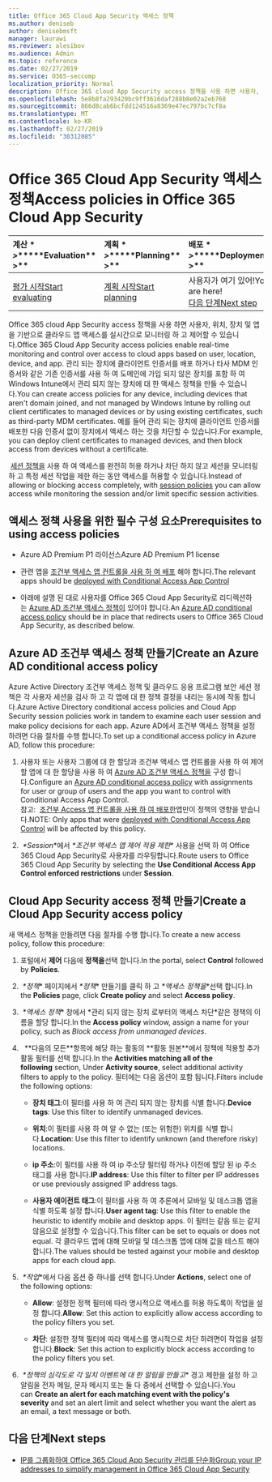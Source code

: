 ```yaml
---
title: Office 365 Cloud App Security 액세스 정책
ms.author: deniseb
author: denisebmsft
manager: laurawi
ms.reviewer: alesibov
ms.audience: Admin
ms.topic: reference
ms.date: 02/27/2019
ms.service: O365-seccomp
localization_priority: Normal
description: Office 365 cloud App Security access 정책을 사용 하면 사용자, 위치, 장치 및 앱을 기반으로 클라우드 앱 액세스를 실시간으로 모니터링 하 고 제어할 수 있습니다. 관리 되는 장치에 클라이언트 인증서를 배포 하거나 타사 MDM 인증서와 같은 기존 인증서를 사용 하 여 도메인에 가입 되지 않은 장치를 포함 하 여 Windows Intune에서 관리 되지 않는 장치에 대 한 액세스 정책을 만들 수 있습니다. 예를 들어 관리 되는 장치에 클라이언트 인증서를 배포한 다음 인증서 없이 장치에서 액세스 하는 것을 차단할 수 있습니다.
ms.openlocfilehash: 5e8b8fa293420bc9ff3616daf288b8e02a2eb768
ms.sourcegitcommit: 866d8cab6bcfdd124516a8369e47ec797bc7cf8a
ms.translationtype: MT
ms.contentlocale: ko-KR
ms.lasthandoff: 02/27/2019
ms.locfileid: "30312085"
---
```

# <a name="access-policies-in-office-365-cloud-app-security"></a><span data-ttu-id="1a0da-105">Office 365 Cloud App Security 액세스 정책</span><span class="sxs-lookup"><span data-stu-id="1a0da-105">Access policies in Office 365 Cloud App Security</span></span>

|<span data-ttu-id="1a0da-106">계산 \* *\>*\*</span><span class="sxs-lookup"><span data-stu-id="1a0da-106">\*\*\*\*Evaluation\*\* \>\*\*</span></span>|<span data-ttu-id="1a0da-107">계획 \* *\>*\*</span><span class="sxs-lookup"><span data-stu-id="1a0da-107">\*\*\*\*Planning\*\* \>\*\*</span></span>|<span data-ttu-id="1a0da-108">배포 \* *\>*\*</span><span class="sxs-lookup"><span data-stu-id="1a0da-108">\*\*\*\*Deployment\*\* \>\*\*</span></span>|<span data-ttu-id="1a0da-109">사용률 \* \* \* \*</span><span class="sxs-lookup"><span data-stu-id="1a0da-109">\*\*\*\*Utilization\*\*\*\*</span></span>|
|:-----|:-----|:-----|:-----|
|[<span data-ttu-id="1a0da-110">평가 시작</span><span class="sxs-lookup"><span data-stu-id="1a0da-110">Start evaluating</span></span>](office-365-cas-overview.md) <br/> |[<span data-ttu-id="1a0da-111">계획 시작</span><span class="sxs-lookup"><span data-stu-id="1a0da-111">Start planning</span></span>](get-ready-for-office-365-cas.md) <br/> |<span data-ttu-id="1a0da-112">사용자가 여기 있어!</span><span class="sxs-lookup"><span data-stu-id="1a0da-112">You are here!</span></span>  <br/> [<span data-ttu-id="1a0da-113">다음 단계</span><span class="sxs-lookup"><span data-stu-id="1a0da-113">Next step</span></span>](group-your-ip-addresses-in-ocas.md) <br/> |[<span data-ttu-id="1a0da-114">활용 시작</span><span class="sxs-lookup"><span data-stu-id="1a0da-114">Start utilizing</span></span>](utilization-activities-for-ocas.md) <br/> |

<span data-ttu-id="1a0da-115">Office 365 cloud App Security access 정책을 사용 하면 사용자, 위치, 장치 및 앱을 기반으로 클라우드 앱 액세스를 실시간으로 모니터링 하 고 제어할 수 있습니다.</span><span class="sxs-lookup"><span data-stu-id="1a0da-115">Office 365 Cloud App Security access policies enable real-time monitoring and control over access to cloud apps based on user, location, device, and app.</span></span> <span data-ttu-id="1a0da-116">관리 되는 장치에 클라이언트 인증서를 배포 하거나 타사 MDM 인증서와 같은 기존 인증서를 사용 하 여 도메인에 가입 되지 않은 장치를 포함 하 여 Windows Intune에서 관리 되지 않는 장치에 대 한 액세스 정책을 만들 수 있습니다.</span><span class="sxs-lookup"><span data-stu-id="1a0da-116">You can create access policies for any device, including devices that aren't domain joined, and not managed by Windows Intune by rolling out client certificates to managed devices or by using existing certificates, such as third-party MDM certificates.</span></span> <span data-ttu-id="1a0da-117">예를 들어 관리 되는 장치에 클라이언트 인증서를 배포한 다음 인증서 없이 장치에서 액세스 하는 것을 차단할 수 있습니다.</span><span class="sxs-lookup"><span data-stu-id="1a0da-117">For example, you can deploy client certificates to managed devices, and then block access from devices without a certificate.</span></span>

<span data-ttu-id="1a0da-118"> [세션 정책을](ocas-session-policies.md) 사용 하 여 액세스를 완전히 허용 하거나 차단 하지 않고 세션을 모니터링 하 고 특정 세션 작업을 제한 하는 동안 액세스를 허용할 수 있습니다.</span><span class="sxs-lookup"><span data-stu-id="1a0da-118">Instead of allowing or blocking access completely, with [session policies](ocas-session-policies.md) you can allow access while monitoring the session and/or limit specific session activities.</span></span>

## <a name="prerequisites-to-using-access-policies"></a><span data-ttu-id="1a0da-119">액세스 정책 사용을 위한 필수 구성 요소</span><span class="sxs-lookup"><span data-stu-id="1a0da-119">Prerequisites to using access policies</span></span>

- <span data-ttu-id="1a0da-120">Azure AD Premium P1 라이선스</span><span class="sxs-lookup"><span data-stu-id="1a0da-120">Azure AD Premium P1 license</span></span>

- <span data-ttu-id="1a0da-121">관련 앱을 [조건부 액세스 앱 컨트롤을 사용 하 여 배포](https://docs.microsoft.com/en-us/cloud-app-security/proxy-deployment-aad) 해야 합니다.</span><span class="sxs-lookup"><span data-stu-id="1a0da-121">The relevant apps should be [deployed with Conditional Access App Control](https://docs.microsoft.com/en-us/cloud-app-security/proxy-deployment-aad)</span></span>

- <span data-ttu-id="1a0da-122">아래에 설명 된 대로 사용자를 Office 365 Cloud App Security로 리디렉션하는 [Azure AD 조건부 액세스 정책이](https://docs.microsoft.com/azure/active-directory/active-directory-conditional-access-azure-portal) 있어야 합니다.</span><span class="sxs-lookup"><span data-stu-id="1a0da-122">An [Azure AD conditional access policy](https://docs.microsoft.com/azure/active-directory/active-directory-conditional-access-azure-portal) should be in place that redirects users to Office 365 Cloud App Security, as described below.</span></span>

## <a name="create-an-azure-ad-conditional-access-policy"></a><span data-ttu-id="1a0da-123">Azure AD 조건부 액세스 정책 만들기</span><span class="sxs-lookup"><span data-stu-id="1a0da-123">Create an Azure AD conditional access policy</span></span>

<span data-ttu-id="1a0da-124">Azure Active Directory 조건부 액세스 정책 및 클라우드 응용 프로그램 보안 세션 정책은 각 사용자 세션을 검사 하 고 각 앱에 대 한 정책 결정을 내리는 동시에 작동 합니다.</span><span class="sxs-lookup"><span data-stu-id="1a0da-124">Azure Active Directory conditional access policies and Cloud App Security session policies work in tandem to examine each user session and make policy decisions for each app.</span></span> <span data-ttu-id="1a0da-125">Azure AD에서 조건부 액세스 정책을 설정 하려면 다음 절차를 수행 합니다.</span><span class="sxs-lookup"><span data-stu-id="1a0da-125">To set up a conditional access policy in Azure AD, follow this procedure:</span></span>

1. <span data-ttu-id="1a0da-126">사용자 또는 사용자 그룹에 대 한 할당과 조건부 액세스 앱 컨트롤을 사용 하 여 제어할 앱에 대 한 할당을 사용 하 여 [Azure AD 조건부 액세스 정책을](https://docs.microsoft.com/azure/active-directory/active-directory-conditional-access-azure-portal) 구성 합니다.</span><span class="sxs-lookup"><span data-stu-id="1a0da-126">Configure an [Azure AD conditional access policy](https://docs.microsoft.com/azure/active-directory/active-directory-conditional-access-azure-portal) with assignments for user or group of users and the app you want to control with Conditional Access App Control.</span></span><br><span data-ttu-id="1a0da-127">참고:  [조건부 Access 앱 컨트롤을 사용 하 여 배포한](https://docs.microsoft.com/cloud-app-security/proxy-deployment-aad)앱만이 정책의 영향을 받습니다.</span><span class="sxs-lookup"><span data-stu-id="1a0da-127">NOTE: Only apps that were [deployed with Conditional Access App Control](https://docs.microsoft.com/cloud-app-security/proxy-deployment-aad) will be affected by this policy.</span></span>

2. <span data-ttu-id="1a0da-128"> *\*Session*\*에서 *\*조건부 액세스 앱 제어 적용 제한** 사용을 선택 하 여 Office 365 Cloud App Security로 사용자를 라우팅합니다.</span><span class="sxs-lookup"><span data-stu-id="1a0da-128">Route users to Office 365 Cloud App Security by selecting the **Use Conditional Access App Control enforced restrictions** under **Session**.</span></span>

## <a name="create-a-cloud-app-security-access-policy"></a><span data-ttu-id="1a0da-129">Cloud App Security access 정책 만들기</span><span class="sxs-lookup"><span data-stu-id="1a0da-129">Create a Cloud App Security access policy</span></span>

<span data-ttu-id="1a0da-130">새 액세스 정책을 만들려면 다음 절차를 수행 합니다.</span><span class="sxs-lookup"><span data-stu-id="1a0da-130">To create a new access policy, follow this procedure:</span></span>

1. <span data-ttu-id="1a0da-131">포털에서 **제어** 다음에 **정책을**선택 합니다.</span><span class="sxs-lookup"><span data-stu-id="1a0da-131">In the portal, select **Control** followed by **Policies**.</span></span>

2. <span data-ttu-id="1a0da-132"> *\*정책** 페이지에서 *\*정책** 만들기를 클릭 하 고 *\*액세스 정책을*\*선택 합니다.</span><span class="sxs-lookup"><span data-stu-id="1a0da-132">In the **Policies** page, click **Create policy** and select **Access policy**.</span></span>

3. <span data-ttu-id="1a0da-133"> *\*액세스 정책** 창에서 \*관리 되지 않는 장치 로부터의 액세스 차단\*같은 정책의 이름을 할당 합니다.</span><span class="sxs-lookup"><span data-stu-id="1a0da-133">In the **Access policy** window, assign a name for your policy, such as *Block access from unmanaged devices*.</span></span>

4. <span data-ttu-id="1a0da-134">  \*\*다음의 모든\*\*항목에 해당 하는 활동의 \*\*활동 원본\*\*에서 정책에 적용할 추가 활동 필터를 선택 합니다.</span><span class="sxs-lookup"><span data-stu-id="1a0da-134">In the **Activities matching all of the following** section, Under **Activity source**, select additional activity filters to apply to the policy.</span></span> <span data-ttu-id="1a0da-135">필터에는 다음 옵션이 포함 됩니다.</span><span class="sxs-lookup"><span data-stu-id="1a0da-135">Filters include the following options:</span></span>
    
    - <span data-ttu-id="1a0da-136">**장치 태그**:이 필터를 사용 하 여 관리 되지 않는 장치를 식별 합니다.</span><span class="sxs-lookup"><span data-stu-id="1a0da-136">**Device tags**: Use this filter to identify unmanaged devices.</span></span>
    
    - <span data-ttu-id="1a0da-137">**위치**:이 필터를 사용 하 여 알 수 없는 (또는 위험한) 위치를 식별 합니다.</span><span class="sxs-lookup"><span data-stu-id="1a0da-137">**Location**: Use this filter to identify unknown (and therefore risky) locations.</span></span>
    
    - <span data-ttu-id="1a0da-138">**ip 주소**:이 필터를 사용 하 여 ip 주소당 필터링 하거나 이전에 할당 된 ip 주소 태그를 사용 합니다.</span><span class="sxs-lookup"><span data-stu-id="1a0da-138">**IP address**: Use this filter to filter per IP addresses or use previously assigned IP address tags.</span></span>
    
    - <span data-ttu-id="1a0da-139">**사용자 에이전트 태그**:이 필터를 사용 하 여 추론에서 모바일 및 데스크톱 앱을 식별 하도록 설정 합니다.</span><span class="sxs-lookup"><span data-stu-id="1a0da-139">**User agent tag**: Use this filter to enable the heuristic to identify mobile and desktop apps.</span></span> <span data-ttu-id="1a0da-140">이 필터는 같음 또는 같지 않음으로 설정할 수 있습니다.</span><span class="sxs-lookup"><span data-stu-id="1a0da-140">This filter can be set to equals or does not equal.</span></span> <span data-ttu-id="1a0da-141">각 클라우드 앱에 대해 모바일 및 데스크톱 앱에 대해 값을 테스트 해야 합니다.</span><span class="sxs-lookup"><span data-stu-id="1a0da-141">The values should be tested against your mobile and desktop apps for each cloud app.</span></span>

5. <span data-ttu-id="1a0da-142"> *\*작업*\*에서 다음 옵션 중 하나를 선택 합니다.</span><span class="sxs-lookup"><span data-stu-id="1a0da-142">Under **Actions**, select one of the following options:</span></span>
    
    - <span data-ttu-id="1a0da-143">**Allow**: 설정한 정책 필터에 따라 명시적으로 액세스를 허용 하도록이 작업을 설정 합니다.</span><span class="sxs-lookup"><span data-stu-id="1a0da-143">**Allow**: Set this action to explicitly allow access according to the policy filters you set.</span></span>
    
    - <span data-ttu-id="1a0da-144">**차단**: 설정한 정책 필터에 따라 액세스를 명시적으로 차단 하려면이 작업을 설정 합니다.</span><span class="sxs-lookup"><span data-stu-id="1a0da-144">**Block**: Set this action to explicitly block access according to the policy filters you set.</span></span>

6. <span data-ttu-id="1a0da-145"> *\*정책의 심각도로 각 일치 이벤트에 대 한 알림을 만들고** 경고 제한을 설정 하 고 알림을 전자 메일, 문자 메시지 또는 둘 다 중에서 선택할 수 있습니다.</span><span class="sxs-lookup"><span data-stu-id="1a0da-145">You can **Create an alert for each matching event with the policy's severity** and set an alert limit and select whether you want the alert as an email, a text message or both.</span></span>

## <a name="next-steps"></a><span data-ttu-id="1a0da-146">다음 단계</span><span class="sxs-lookup"><span data-stu-id="1a0da-146">Next steps</span></span>

- [<span data-ttu-id="1a0da-147">IP를 그룹화하여 Office 365 Cloud App Security 관리를 단순화</span><span class="sxs-lookup"><span data-stu-id="1a0da-147">Group your IP addresses to simplify management in Office 365 Cloud App Security</span></span>](group-your-ip-addresses-in-ocas.md)